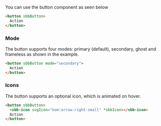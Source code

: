 You can use the button component as seen below

```html
<button sbbButton>
  Action
</button>
```

### Mode

The button supports four modes: primary (default), secondary, ghost and frameless as shown in the example.

```html
<button sbbButton mode="secondary">
  Action
</button>
```

### Icons

The button supports an optional icon, which is animated on hover.

```html
<button sbbButton>
  <sbb-icon svgIcon="kom:arrow-right-small" *sbbIcon></sbb-icon>
  Action
</button>
```
